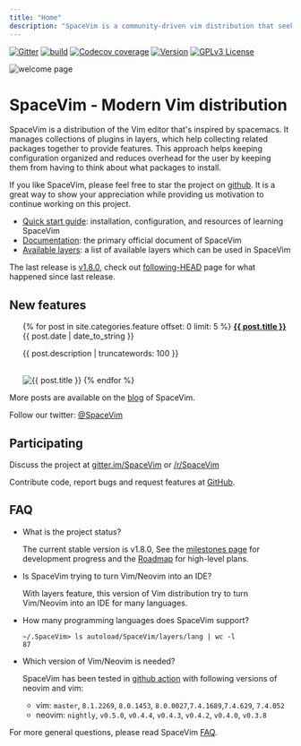 ```yaml
---
title: "Home"
description: "SpaceVim is a community-driven vim distribution that seeks to provide layer feature."
---
```


[![Gitter](https://img.shields.io/gitter/room/SpaceVim/SpaceVim?color=%2364CEAA)](https://gitter.im/SpaceVim/SpaceVim)
[![build](https://img.shields.io/github/workflow/status/SpaceVim/SpaceVim/test)](https://github.com/SpaceVim/SpaceVim/actions/workflows/check.yml?query=branch%3Amaster)
[![Codecov coverage](https://img.shields.io/codecov/c/github/SpaceVim/SpaceVim.svg)](https://codecov.io/gh/SpaceVim/SpaceVim)
[![Version](https://img.shields.io/badge/version-1.9.0--dev-8700FF.svg)](https://github.com/SpaceVim/SpaceVim/releases)
[![GPLv3 License](https://img.shields.io/badge/license-GPLv3-blue.svg)](https://github.com/SpaceVim/SpaceVim/blob/master/LICENSE)

![welcome page](https://user-images.githubusercontent.com/13142418/135842225-addb0f53-7520-4a8b-bdd2-c4f7e98b3253.png)

# SpaceVim - Modern Vim distribution

SpaceVim is a distribution of the Vim editor that's inspired by spacemacs.
It manages collections of plugins in layers, which help collecting related
packages together to provide features. This approach helps keeping
configuration organized and reduces overhead for the user by keeping them
from having to think about what packages to install.

If you like SpaceVim, please feel free to star the project on [github](https://github.com/SpaceVim/SpaceVim). It is a great way to show your
appreciation while providing us motivation to continue working on this project.

- [Quick start guide](quick-start-guide/): installation, configuration, and resources of learning SpaceVim
- [Documentation](documentation/): the primary official document of SpaceVim
- [Available layers](layers/): a list of available layers which can be used in SpaceVim

The last release is [v1.8.0](https://spacevim.org/SpaceVim-release-v1.8.0/), check out [following-HEAD](https://github.com/SpaceVim/SpaceVim/wiki/Following-HEAD) page for what happened since last release.

## New features

<ul>
    {% for post in site.categories.feature offset: 0 limit: 5  %}
               <strong><a href="{{ post.url }}">{{ post.title }}</a></strong>
               <br>
               <span class="post-date">{{ post.date | date_to_string }}</span>
               <p>{{ post.description | truncatewords: 100 }}</p>
               <br>
               <img alt="{{ post.title }}" src="{{ post.image }}">
    {% endfor %}
</ul>

More posts are available on the [blog](blog/) of SpaceVim.

Follow our twitter: [@SpaceVim](https://twitter.com/SpaceVim)

## Participating

Discuss the project at [gitter.im/SpaceVim](https://gitter.im/SpaceVim/SpaceVim) or [/r/SpaceVim](https://www.reddit.com/r/SpaceVim/)

Contribute code, report bugs and request features at [GitHub](https://github.com/SpaceVim/SpaceVim).

## FAQ

- What is the project status?

  The current stable version is v1.8.0, See the [milestones page](https://github.com/SpaceVim/SpaceVim/milestones)
  for development progress and the [Roadmap](roadmap/) for high-level plans.

- Is SpaceVim trying to turn Vim/Neovim into an IDE?

  With layers feature, this version of Vim distribution try to turn Vim/Neovim into an IDE for many languages.

- How many programming languages does SpaceVim support?

  ```
  ~/.SpaceVim> ls autoload/SpaceVim/layers/lang | wc -l
  87
  ```

- Which version of Vim/Neovim is needed?

  SpaceVim has been tested in [github action](https://github.com/SpaceVim/SpaceVim/actions) with following
  versions of neovim and vim:

  - vim: `master`, `8.1.2269`, `8.0.1453`, `8.0.0027`,`7.4.1689`,`7.4.629`, `7.4.052`
  - neovim: `nightly`, `v0.5.0`, `v0.4.4`, `v0.4.3`, `v0.4.2`, `v0.4.0`, `v0.3.8`

For more general questions, please read SpaceVim [FAQ](faq/).

<!-- vim:set nowrap: -->
